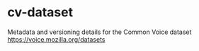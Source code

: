 # cv-dataset
Metadata and versioning details for the Common Voice dataset https://voice.mozilla.org/datasets
